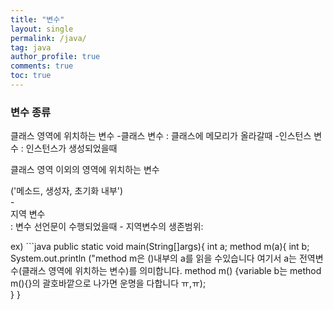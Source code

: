 ```yaml
---
title: "변수"
layout: single
permalink: /java/
tag: java
author_profile: true
comments: true
toc: true
---
```


### 변수 종류
클래스 영역에 위치하는 변수
  -클래스 변수 : 클래스에 메모리가 올라갈때
  -인스턴스 변수 : 인스턴스가 생성되었을때 

클래스 영역 이외의 영역에 위치하는 변수
<div color ="red">('메소드, 생성자, 초기화 내부')<div>
 -<div color="red">지역 변수</div>: 변수 선언문이 수행되었을때
 - 지역변수의 생존범위: 

 ex)
    ```java
      public static void main(String[]args){
        int a;
         method m(a){
                        int b;
                        System.out.println
                        ("method m은 ()내부의 a를 읽을 수있습니다 여기서 a는 전역변수(클래스 영역에 위치하는 변수)를 의미합니다. method m() {variable b는 method m(){}의 괄호바깥으로 나가면 운명을 다합니다 ㅠ,ㅠ);   
                     } }
   ```